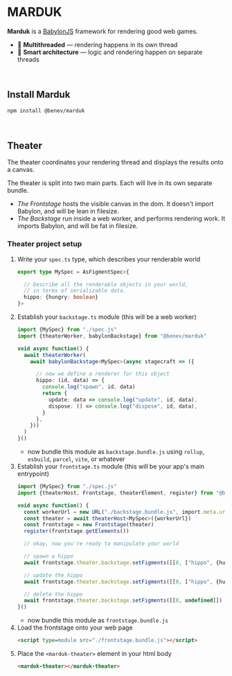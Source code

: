 
# MARDUK

**Marduk** is a [BabylonJS](https://www.babylonjs.com/) framework for rendering good web games.
- 🧵 **Multithreaded** — rendering happens in its own thread
- 🎳 **Smart architecture** — logic and rendering happen on separate threads

<br/>

## Install Marduk

```sh
npm install @benev/marduk
```

<br/>

## Theater

The theater coordinates your rendering thread and displays the results onto a canvas.

The theater is split into two main parts. Each will live in its own separate bundle.
- *The Frontstage* hosts the visible canvas in the dom. It doesn't import Babylon, and will be lean in filesize.
- *The Backstage* run inside a web worker, and performs rendering work. It imports Babylon, and will be fat in filesize.

### Theater project setup
1. Write your `spec.ts` type, which describes your renderable world
    ```ts
    export type MySpec = AsFigmentSpec<{

      // Describe all the renderable objects in your world,
      // in terms of serializable data.
      hippo: {hungry: boolean}
    }>
    ```
1. Establish your `backstage.ts` module (this will be a web worker)
    ```ts
    import {MySpec} from "./spec.js"
    import {theaterWorker, babylonBackstage} from "@benev/marduk"

    void async function() {
      await theaterWorker(
        await babylonBackstage<MySpec>(async stagecraft => ({

          // now we define a renderer for this object
          hippo: (id, data) => {
            console.log("spawn", id, data)
            return {
              update: data => console.log("update", id, data),
              dispose: () => console.log("dispose", id, data),
            }
          },
        }))
      )
    }()
    ```
    - now bundle this module as `backstage.bundle.js` using `rollup`, `esbuild`, `parcel`, `vite`, or whatever
1. Establish your `frontstage.ts` module (this will be your app's main entrypoint)
    ```ts
    import {MySpec} from "./spec.js"
    import {theaterHost, Frontstage, theaterElement, register} from "@benev/marduk/x/theater/index.js"

    void async function() {
      const workerUrl = new URL("./backstage.bundle.js", import.meta.url)
      const theater = await theaterHost<MySpec>({workerUrl})
      const frontstage = new Frontstage(theater)
      register(frontstage.getElements())

      // okay, now you're ready to manipulate your world

      // spawn a hippo
      await frontstage.theater.backstage.setFigments([[0, ["hippo", {hungry: false}]]])

      // update the hippo
      await frontstage.theater.backstage.setFigments([[0, ["hippo", {hungry: true}]]])

      // delete the hippo
      await frontstage.theater.backstage.setFigments([[0, undefined]])
    }()
    ```
    - now bundle this module as `frontstage.bundle.js`
1. Load the frontstage onto your web page
    ```html
    <script type=module src="./frontstage.bundle.js"></script>
    ```
1. Place the `<marduk-theater>` element in your html body
    ```html
    <marduk-theater></marduk-theater>
    ```

